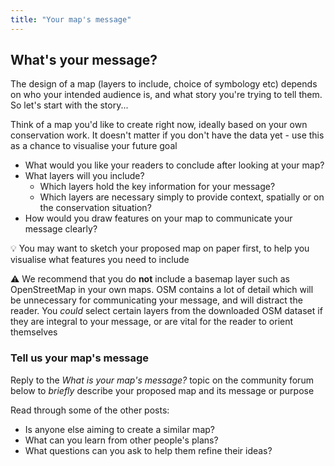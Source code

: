 ```yaml
---
title: "Your map's message"
---
```


## What's your message?

The design of a map (layers to include, choice of symbology etc) depends on who your intended audience is, and what story you're trying to tell them.  So let's start with the story...

Think of a map you'd like to create right now, ideally based on your own conservation work.  It doesn't matter if you don't have the data yet - use this as a chance to visualise your future goal
- What would you like your readers to conclude after looking at your map?
- What layers will you include?
  - Which layers hold the key information for your message?
  - Which layers are necessary simply to provide context, spatially or on the conservation situation?
- How would you draw features on your map to communicate your message clearly?

:bulb: You may want to sketch your proposed map on paper first, to help you visualise what features you need to include


:warning: We recommend that you do **not** include a basemap layer such as OpenStreetMap in your own maps.  OSM contains a lot of detail which will be unnecessary for communicating your message, and will distract the reader.  You *could* select certain layers from the downloaded OSM dataset if they are integral to your message, or are vital for the reader to orient themselves 


### Tell us your map's message
Reply to the *What is your map's message?* topic on the community forum below to *briefly* describe your proposed map and its message or purpose

Read through some of the other posts:
- Is anyone else aiming to create a similar map?
- What can you learn from other people's plans?
- What questions can you ask to help them refine their ideas?


<div id='discourse-comments'></div>

<script type="text/javascript">
  window.DiscourseEmbed = { discourseUrl: 'https://community.verdantlearn.org/', topicId: 809 };

  (function() {
    var d = document.createElement('script'); d.type = 'text/javascript'; d.async = true;
    d.src = window.DiscourseEmbed.discourseUrl + 'javascripts/embed.js';
    (document.getElementsByTagName('head')[0] || document.getElementsByTagName('body')[0]).appendChild(d);
  })();
</script>

[^1]: Monmonier, M (1996) *How to Lie with Maps* 2nd edn, London, University of Chicago Press